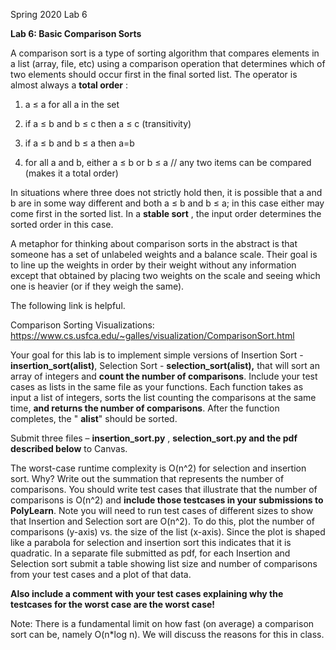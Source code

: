 Spring 2020 Lab 6

**Lab 6: Basic Comparison Sorts**

A comparison sort is a type of sorting algorithm that compares elements in a list (array, file, etc) using a comparison operation that determines which of two elements should occur first in the final sorted list. The operator is almost always a **total order** :

1. a ≤ a for all a in the set

2. if a ≤ b and b ≤ c then a ≤ c (transitivity)

3. if a ≤ b and b ≤ a then a=b

4. for all a and b, either a ≤ b or b ≤ a // any two items can be compared (makes it a total order)

In situations where three does not strictly hold then, it is possible that a and b are in some way different and both a ≤ b and b ≤ a; in this case either may come first in the sorted list. In a **stable sort** , the input order determines the sorted order in this case.

A metaphor for thinking about comparison sorts in the abstract is that someone has a set of unlabeled weights and a balance scale. Their goal is to line up the weights in order by their weight without any information except that obtained by placing two weights on the scale and seeing which one is heavier (or if they weigh the same).

The following link is helpful.

Comparison Sorting Visualizations: https://www.cs.usfca.edu/~galles/visualization/ComparisonSort.html

Your goal for this lab is to implement simple versions of Insertion Sort - **insertion\_sort(alist)**, Selection Sort - **selection\_sort(alist),** that will sort an array of integers and **count the number of comparisons**. Include your test cases as lists in the same file as your functions. Each function takes as input a list of integers, sorts the list counting the comparisons at the same time, **and returns the number of comparisons**. After the function completes, the " **alist**" should be sorted.

Submit three files – **insertion\_sort.py** , **selection\_sort.py and the pdf described below** to Canvas.

The worst-case runtime complexity is O(n^2) for selection and insertion sort. Why? Write out the summation that represents the number of comparisons. You should write test cases that illustrate that the number of comparisons is O(n^2) and **include those testcases in your submissions to PolyLearn**. Note you will need to run test cases of different sizes to show that Insertion and Selection sort are O(n^2). To do this, plot the number of comparisons (y-axis) vs. the size of the list (x-axis). Since the plot is shaped like a parabola for selection and insertion sort this indicates that it is quadratic. In a separate file submitted as pdf, for each Insertion and Selection sort submit a table showing list size and number of comparisons from your test cases and a plot of that data.

**Also include a comment with your test cases explaining why the testcases for the worst case are the worst case!**

Note: There is a fundamental limit on how fast (on average) a comparison sort can be, namely
O(n\*log n). We will discuss the reasons for this in class.
